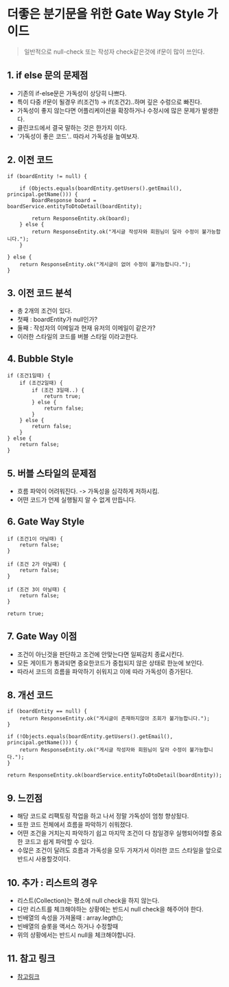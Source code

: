 # 더좋은 분기문을 위한 Gate Way Style 가이드
> 일반적으로 null-check 또는 작성자 check같은것에 if문이 많이 쓰인다.

## 1. if else 문의 문제점
* 기존의 if-else문은 가독성이 상당히 나쁘다. 
* 특이 다중 if문이 될경우 if(조건1) -> if(조건2)..하며 깊은 수렁으로 빠진다.
* 가독성이 좋지 않는다면 어플리케이션을 확장하거나 수정시에 많은 문제가 발생한다.
* 클린코드에서 결국 말하는 것은 한가지 이다. 
* '가독성이 좋은 코드'.. 따라서 가독성을 높여보자.

## 2. 이전 코드
```
if (boardEntity != null) {

    if (Objects.equals(boardEntity.getUsers().getEmail(), principal.getName())) {
        BoardResponse board = boardService.entityToDtoDetail(boardEntity);

        return ResponseEntity.ok(board);
    } else {
        return ResponseEntity.ok("게시글 작성자와 회원님이 달라 수정이 불가능합니다.");
    }

} else {
    return ResponseEntity.ok("게시글이 없어 수정이 불가능합니다.");
}
```

## 3. 이전 코드 분석
* 총 2개의 조건이 있다.
* 첫째 : boardEntity가 null인가?
* 둘째 : 작성자의 이메일과 현재 유저의 이메일이 같은가?
* 이러한 스타일의 코드를 버블 스타일 이라고한다.

## 4. Bubble Style
```
if (조건1일때) {
    if (조건2일때) {
        if (조건 3일때..) {
            return true;
        } else {
            return false;
        }
    } else {
        return false;
    }
} else {
    return false;
}
```

## 5. 버블 스타일의 문제점
* 흐름 파악이 어려워진다. -> 가독성을 심각하게 저하시킴.
* 어떤 코드가 언제 실행될지 알 수 없게 만듭니다.

## 6. Gate Way Style
```
if (조건1이 아닐때) {
    return false;
}

if (조건 2가 아닐때) {
    return false;
}

if (조건 3이 아닐때) {
    return false;
}

return true;
```

## 7. Gate Way 이점
* 조건이 아닌것을 판단하고 조건에 안맞는다면 일찌감치 종료시킨다.
* 모든 게이트가 통과되면 중요한코드가 중첩되지 않은 상태로 한눈에 보인다.
* 따라서 코드의 흐름을 파악하기 쉬워지고 이에 따라 가독성이 증가된다.

## 8. 개선 코드
```
if (boardEntity == null) {
    return ResponseEntity.ok("게시글이 존재하지않아 조회가 불가능합니다.");
}

if (!Objects.equals(boardEntity.getUsers().getEmail(), principal.getName())) {
    return ResponseEntity.ok("게시글 작성자와 회원님이 달라 수정이 불가능합니다.");
}

return ResponseEntity.ok(boardService.entityToDtoDetail(boardEntity));
```

## 9. 느낀점
* 해당 코드로 리팩토링 작업을 하고 나서 정말 가독성이 엄청 향상됬다.
* 또한 코드 전체에서 흐름을 파악하기 쉬워졌다.
* 어떤 조건을 거치는지 파악하기 쉽고 마지막 조건이 다 참일경우 실행되어야할 중요한 코드고 쉽게 파악할 수 있다.
* 수많은 조건이 달려도 흐름과 가독성을 모두 가져가서 이러한 코드 스타일을 앞으로 반드시 사용할것이다.

## 10. 추가 : 리스트의 경우
* 리스트(Collection)는 평소에 null check을 하지 않는다.
* 다만 리스트를 체크해야하는 상황에는 반드시 null check을 해주어야 한다.
* 빈배열의 속성을 가져올때 : array.legth();
* 빈배열의 슬롯을 액서스 하거나 수정할때
* 위의 상황에서는 반드시 null을 체크해야합니다.

## 11. 참고 링크
* [참고링크](https://wpshout.com/unconditionally-refactoring-nested-statements-cleaner-code/)
